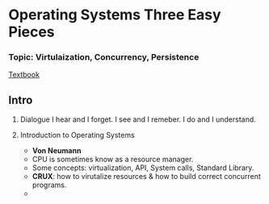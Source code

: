 # Operating Systems Three Easy Pieces

### Topic: Virtulaization, Concurrency, Persistence
[Textbook]("http://pages.cs.wisc.edu/~remzi/OSTEP/")
## Intro
1. Dialogue
   I hear and I forget. I see and I remeber. I do and I understand.

2. Introduction to Operating Systems
    - **Von Neumann**
    - CPU is sometimes know as a resource manager.
    - Some concepts: virtualization, API, System calls, Standard Library.
    - **CRUX**: how to virutalize resources & how to build correct concurrent programs.
    - 